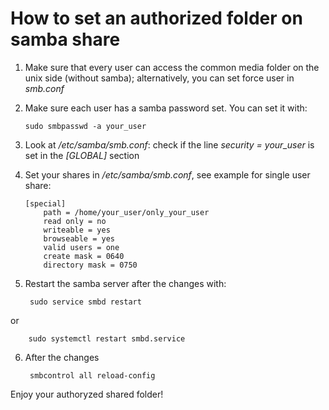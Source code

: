 
# How to set an authorized folder on samba share

 1. Make sure that every user can access the common media folder on the unix side (without samba); alternatively, you can set force user in *smb.conf*
 2. Make sure each user has a samba password set. You can set it with:  
        
        sudo smbpasswd -a your_user

 3. Look at */etc/samba/smb.conf*: check if the line *security = your_user* is set in the *[GLOBAL]* section
 4. Set your shares in */etc/samba/smb.conf*, see example for single user share:

        [special]
            path = /home/your_user/only_your_user
            read only = no
            writeable = yes
            browseable = yes
            valid users = one
            create mask = 0640
            directory mask = 0750

5. Restart the samba server after the changes with:

        sudo service smbd restart
        
or
        
        sudo systemctl restart smbd.service

6. After the changes

        smbcontrol all reload-config

Enjoy your authoryzed shared folder!
